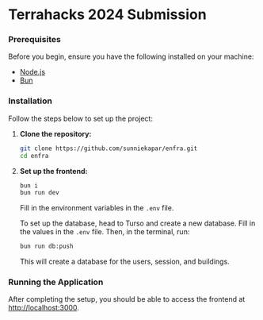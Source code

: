  # Terrahacks 2024 Submission 

  ### Prerequisites

  Before you begin, ensure you have the following installed on your machine:

  - [Node.js](https://nodejs.org/)
  - [Bun](https://bun.sh/)

  ### Installation

  Follow the steps below to set up the project:

  1. **Clone the repository:**

     ```sh
     git clone https://github.com/sunniekapar/enfra.git
     cd enfra
     ```

  2. **Set up the frontend:**

     ```sh
     bun i
     bun run dev
     ```

     Fill in the environment variables in the `.env` file.
     
     To set up the database, head to Turso and create a new database. Fill in the values in the `.env` file. Then, in the terminal, run:

     ```sh
     bun run db:push
     ```

     This will create a database for the users, session, and buildings.

  ### Running the Application

  After completing the setup, you should be able to access the frontend at [http://localhost:3000](http://localhost:3000).